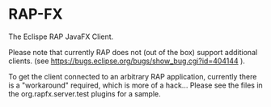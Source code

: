 RAP-FX
======

The Eclispe RAP JavaFX Client.

Please note that currently RAP does not (out of the box) support additional clients.
(see https://bugs.eclipse.org/bugs/show_bug.cgi?id=404144 ).

To get the client connected to an arbitrary RAP application, currently there is a
"workaround" required, which is more of a hack... Please see the files in the
org.rapfx.server.test plugins for a sample.


